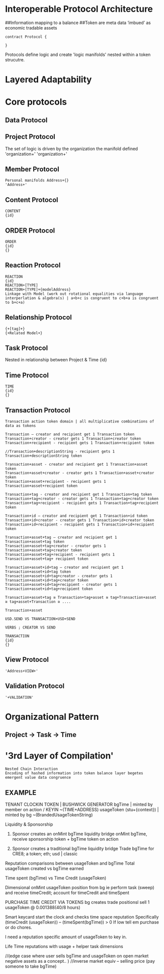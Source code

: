 # Interoperable Protocol Architecture
##Information mapping to a balance
##Token are meta data ‘imbued’ as economic tradable assets

```
contract Protocol {
 
}
```

Protocols define logic and create 'logic manifolds' nested within a token strucutre. 

# Layered Adaptability

# Core protocols

## Data Protocol	

## Project Protocol
The set of logic is driven by the organization
	the manifold defined 'organization+' 
	'organization+'

## Member Protocol
	Personal manifolds Address+{}
	'Address+'

## Content Protocol
	CONTENT
	{id}

## ORDER Protocol
	ORDER
	{id}
	{}

## Reaction Protocol
	REACTION
	{id}
	REACTION+[TYPE]
	REACTION+[TYPE]+{modelAddress}
	Linkage with Model (work out rotational equalities via language interperlation & algebra(s) | a+b+c is congruent to c+b+a is congruent to b+c+a)

## Relationship Protocol
	{+[tag]+}
	{+Related Model+}

## Task Protocol
Nested in relationship between Project & Time
	{id}

## Time Protocol
	TIME
	{id}
	{}

## Transaction Protocol

	Transaction action token domain | all multiplicative combinations of data as tokens

	Transaction – creator and recipient get 1 Transaction token
	Transaction+creator - creator gets 1 Transaction+creator token
	Transaction+recipient - recipient gets 1 Transaction+recipient token
	 
	//Transaction+descriptionString - recipient gets 1 Transaction+descriptionString token
	 
	Transaction+asset - creator and recipient get 1 Transaction+asset token
	Transaction+asset+creator - creator gets 1 Transaction+asset+creator token
	Transaction+asset+recipient - recipient gets 1 Transaction+asset+recipient token
	 
	Transaction+tag - creator and recipient get 1 Transaction+tag token
	Transaction+tag+creator - creator gets 1 Transaction+tag+creator token
	Transaction+tag+recipient - recipient gets 1 Transaction+tag+recipient token
	 
	Transaction+id – creator and recipient get 1 Transaction+id token
	Transaction+id+creator - creator gets 1 Transaction+id+creator token
	Transaction+id+recipient - recipient gets 1 Transaction+id+recipient token
	 
	Transaction+asset+tag – creator and recipient get 1 Transaction+asset+tag token
	Transaction+asset+tag+creator - creator gets 1 Transaction+asset+tag+creator token
	Transaction+asset+tag+recipient - recipient gets 1 Transaction+asset+tag+ recipient token
	 
	Transaction+asset+id+tag – creator and recipient get 1 Transaction+asset+id+tag token
	Transaction+asset+id+tag+creator - creator gets 1 Transaction+asset+id+tag+creator token
	Transaction+asset+id+tag+recipient - creator gets 1 Transaction+asset+id+tag+recipient token

	Transaction+asset+tag ≅ Transaction+tag+asset ≅ tag+Transaction+asset ≅ tag+asset+Transaction ≅ ....

	Transaction+asset

	USD.SEND VS TRANSACTION+USD+SEND

	VERBS ; CREATOR VS SEND

	TRANSACTION
	{id}
	{}




## View Protocol
	'Address+VIEW+'

## Validation Protocol
	'+VALIDATION'

# Organizational Pattern
## Project -> Task -> Time

# '3rd Layer of Compilation'
	Nested Chain Interaction
	Encoding of hashed information into token balance layer begetes emergent value data congruence






## EXAMPLE

TENANT CLOCKIN TOKEN | BUSHWICK GENERATOR
bgTime | minted by member on action / KEYIN ~(TIME+ADDRESS)
usageToken (stu+{context}) | minted by bg ~(BrandedUsageTokenString)
 
Liquidity & Sponsorship
1. Sponsor creates an onMint bgTime liquidity bridge
      onMint bgTime, receive sponsorship token + bgTime token on action

2. Sponsor creates a traditional bgTime liquidity bridge
      Trade bgTime for CRE8; a token; eth; usd | classic
 
Reputation comparisons between usageToken and bgTime
Total usageToken created vs bgTime earned
  
Time spent (bgTime) vs Time Credit (usageToken)
 
Dimensional onMint usageToken position from bg
	ie perform task (sweep) and receive timeCredit;
    account for timeCredit and timeSpent
 
PURCHASE TIME CREDIT VIA TOKENS
bg creates trade positionsl sell 1 usageToken @ $0.001388 ($40/8 hours)
 
Smart keycard start the clock and checks time space reputation
	Specifically (timeCredit (usageToken)) – (timeSpent(bgTime)) > 0
    If low  tell em purchase or do chores.
 
I need a reputation specific amount of usageToken to key in.

Life Time reputations with usage + helper task dimensions 
 
//(edge case where user sells bgTime and usageToken on open market
negative assets as a concept.. )
//inverse market equiv – selling price (pay someone to take bgTime)
 



